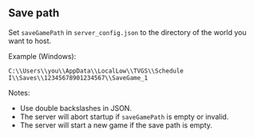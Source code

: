 ## Save path

Set `saveGamePath` in `server_config.json` to the directory of the world you want to host.

Example (Windows):
```
C:\\Users\\you\\AppData\\LocalLow\\TVGS\\Schedule I\\Saves\\12345678901234567\\SaveGame_1
```

Notes:

- Use double backslashes in JSON.
- The server will abort startup if `saveGamePath` is empty or invalid.
- The server will start a new game if the save path is empty.



